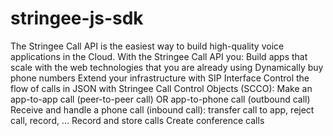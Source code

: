 # stringee-js-sdk
The Stringee Call API is the easiest way to build high-quality voice applications in the Cloud. With the Stringee Call API you:  Build apps that scale with the web technologies that you are already using Dynamically buy phone numbers Extend your infrastructure with SIP Interface Control the flow of calls in JSON with Stringee Call Control Objects (SCCO): Make an app-to-app call (peer-to-peer call) OR app-to-phone call (outbound call) Receive and handle a phone call (inbound call): transfer call to app, reject call, record, ... Record and store calls Create conference calls
